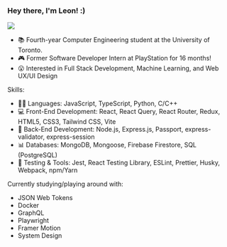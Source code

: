 ### Hey there, I'm Leon! :)
![](https://komarev.com/ghpvc/?username=leonapples)
- 📚 Fourth-year Computer Engineering student at the University of Toronto.
- 🎮 Former Software Developer Intern at PlayStation for 16 months!
- 😮 Interested in Full Stack Development, Machine Learning, and Web UX/UI Design

Skills:
- 🧑‍💻 Languages: JavaScript, TypeScript, Python, C/C++
- 💻 Front-End Development: React, React Query, React Router, Redux, HTML5, CSS3, Tailwind CSS, Vite
- 🛜 Back-End Development: Node.js, Express.js, Passport, express-validator, express-session
- 📊 Databases: MongoDB, Mongoose, Firebase Firestore, SQL (PostgreSQL)
- 🧪 Testing & Tools: Jest, React Testing Library, ESLint, Prettier, Husky, Webpack, npm/Yarn

Currently studying/playing around with:
- JSON Web Tokens
- Docker
- GraphQL
- Playwright
- Framer Motion
- System Design

